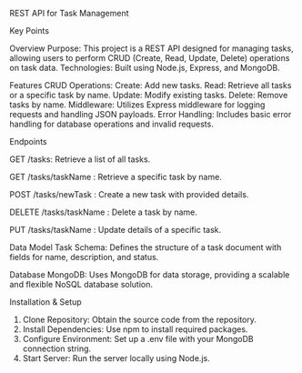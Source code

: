 REST API for Task Management

Key Points

Overview
Purpose: This project is a REST API designed for managing tasks, allowing users to perform CRUD (Create, Read, Update, Delete) operations on task data.
Technologies: Built using Node.js, Express, and MongoDB.

Features
CRUD Operations:
Create: Add new tasks.
Read: Retrieve all tasks or a specific task by name.
Update: Modify existing tasks.
Delete: Remove tasks by name.
Middleware: Utilizes Express middleware for logging requests and handling JSON payloads.
Error Handling: Includes basic error handling for database operations and invalid requests.

Endpoints

GET /tasks: Retrieve a list of all tasks.

GET /tasks/taskName : Retrieve a specific task by name.

POST /tasks/newTask : Create a new task with provided details.

DELETE /tasks/taskName : Delete a task by name.

PUT /tasks/taskName : Update details of a specific task.

Data Model
Task Schema: Defines the structure of a task document with fields for name, description, and status.

Database
MongoDB: Uses MongoDB for data storage, providing a scalable and flexible NoSQL database solution.

Installation & Setup

1. Clone Repository: Obtain the source code from the repository.
2. Install Dependencies: Use npm to install required packages.
3. Configure Environment: Set up a .env file with your MongoDB connection string.
4. Start Server: Run the server locally using Node.js.
